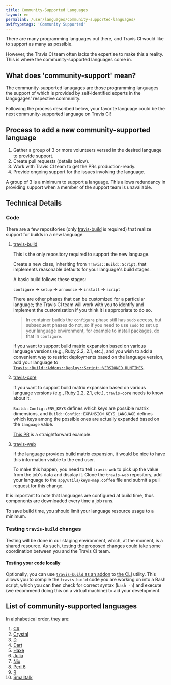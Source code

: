 ```yaml
---
title: Community-Supported Languages
layout: en
permalink: /user/languages/community-supported-languages/
swiftypetags: 'Community Supported'
---
```


There are many programming languages out there, and Travis CI would like
to support as many as possible.

However, the Travis CI team often lacks the expertise to make this
a reality.
This is where the community-supported languages come in.

## What does 'community-support' mean?

The community-supported lanugages are those programming languages the support
of which is provided by self-identified experts in the langugages'
respective community.

Following the process described below, your favorite language could be
the next community-supported language on Travis CI!

## Process to add a new community-supported language

1. Gather a group of 3 or more volunteers versed in the desired language
   to provide support.
2. Create pull requests (details below).
3. Work with Travis CI team to get the PRs production-ready.
4. Provide ongoing support for the issues involving the language.

A group of 3 is a minimum to support a language.
This allows redundancy in providing support when a member of
the support team is unavailable.

## Technical Details

### Code

There are a few repositories (only [travis-build](https://github.com/travis-ci/travis-build) is required) that
realize support for builds in a new language.

1. [travis-build](https://github.com/travis-ci/travis-build)

   This is the only repository required to support the new language.

   Create a new class, inheriting from `Travis::Build::Script`, that implements
   reasonable defaults for your language's build stages.

   A basic build follows these stages:

   `configure` → `setup` → `announce` → `install` → `script`

   There are other phases that can be customized for a particular language;
   the Travis CI team will work with you to identify and implement the customization
   if you think it is appropriate to do so.

   > In container builds the `configure` phase still has `sudo`  access, but subsequent phases do not, so if you need to use `sudo` to set up your language environment, for example to install packages, do that in `configure`.

   If you want to support build matrix expansion based on various language
   versions (e.g., Ruby 2.2, 2.1, etc.), and you wish to add a convenient way
   to restrict deployments based on the language version, add your language
   to [`Travis::Build::Addons::Deploy::Script::VERSIONED_RUNTIMES`](https://github.com/travis-ci/travis-build/blob/master/lib/travis/build/addons/deploy/script.rb).

2. [travis-core](https://github.com/travis-ci/travis-core)

   If you want to support build matrix expansion based on various language
   versions (e.g., Ruby 2.2, 2.1, etc.), `travis-core` needs to know about it.

   `Build::Config::ENV_KEYS` defines which keys are possible matrix dimensions,
   and `Build::Config::EXPANSION_KEYS_LANGUAGE` defines which keys among
   the possible ones are actually expanded based on the `language` value.

   [This PR](https://github.com/travis-ci/travis-core/pull/422) is a straightforward
   example.

3. [travis-web](https://github.com/travis-ci/travis-web)

   If the language provides build matrix expansion, it would be nice
   to have this information visible to the end user.

   To make this happen, you need to tell `travis-web` to pick up the value
   from the job's data and display it.  Clone the `travis-web` repository,
   add your language to the `app/utils/keys-map.coffee` file and submit a
   pull request for this change.

It is important to note that languages are configured at build time,
thus components are downloaded every time a job runs.

To save build time, you should limit your language resource usage to a minimum.

### Testing `travis-build` changes

Testing will be done in our staging environment, which, at the moment, is a shared
resource.
As such, testing the proposed changes could take some coordination between you and
the Travis CI team.

#### Testing your code locally

Optionally, you can use
[`travis-build` as an addon](https://github.com/travis-ci/travis-build/blob/master/README.md#use-as-addon-for-cli)
to [the CLI](https://github.com/travis-ci/travis.rb) utility.
This allows you to compile the `travis-build` code you are working on
into a Bash script, which you can then check for correct syntax (`bash -n`) and
execute (we recommend doing this on a virtual machine) to aid your development.

## List of community-supported languages

In alphabetical order, they are:

1. [C#](../csharp)
2. [Crystal](../crystal)
3. [D](../d)
4. [Dart](../dart)
5. [Haxe](../haxe)
6. [Julia](../julia)
7. [Nix](../nix)
8. [Perl 6](../perl6)
9. [R](../r)
10. [Smalltalk](../smalltalk)

